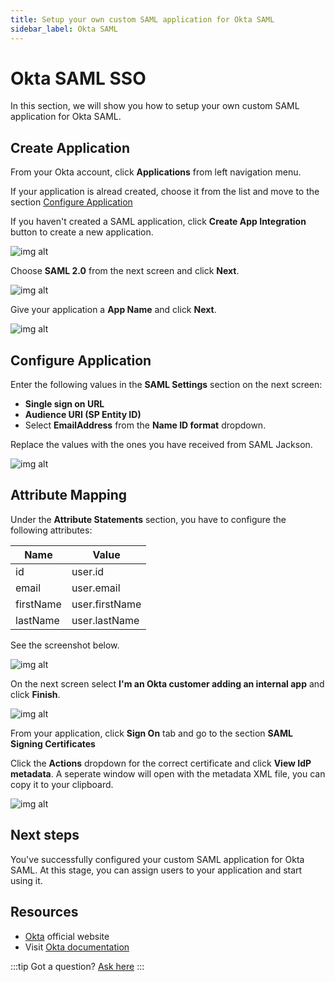 ```yaml
---
title: Setup your own custom SAML application for Okta SAML
sidebar_label: Okta SAML
---
```


# Okta SAML SSO

In this section, we will show you how to setup your own custom SAML application for Okta SAML.

## Create Application

From your Okta account, click **Applications** from left navigation menu.

If your application is alread created, choose it from the list and move to the section [Configure Application](#configure-application)

If you haven't created a SAML application, click **Create App Integration** button to create a new application.

![img alt](/img/sso-providers/okta/1.png)

Choose **SAML 2.0** from the next screen and click **Next**.

![img alt](/img/sso-providers/okta/2.png)

Give your application a **App Name** and click **Next**.

![img alt](/img/sso-providers/okta/3.png)

## Configure Application

Enter the following values in the **SAML Settings** section on the next screen:

- **Single sign on URL**
- **Audience URI (SP Entity ID)**
- Select **EmailAddress** from the **Name ID format** dropdown.

Replace the values with the ones you have received from SAML Jackson.

![img alt](/img/sso-providers/okta/4.png)

## Attribute Mapping

Under the **Attribute Statements** section, you have to configure the following attributes:

| Name      | Value          |
| --------- | -------------- |
| id        | user.id        |
| email     | user.email     |
| firstName | user.firstName |
| lastName  | user.lastName  |

See the screenshot below.

![img alt](/img/sso-providers/okta/5.png)

On the next screen select **I'm an Okta customer adding an internal app** and click **Finish**.

![img alt](/img/sso-providers/okta/6.png)

From your application, click **Sign On** tab and go to the section **SAML Signing Certificates**

Click the **Actions** dropdown for the correct certificate and click **View IdP metadata**. A seperate window will open with the metadata XML file, you can copy it to your clipboard.

![img alt](/img/sso-providers/okta/7.png)

## Next steps

You've successfully configured your custom SAML application for Okta SAML. At this stage, you can assign users to your application and start using it.

## Resources

- [Okta](https://www.okta.com/) official website
- Visit [Okta documentation](https://developer.okta.com/docs/concepts/saml/)

:::tip
Got a question? [Ask here](https://discord.gg/uyb7pYt4Pa)
:::
